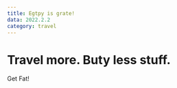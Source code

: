 ```yaml
---
title: Egtpy is grate!
data: 2022.2.2
category: travel
---
```



# Travel more. Buty less stuff.

Get Fat!

